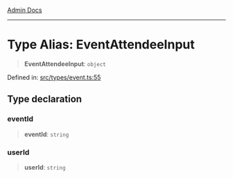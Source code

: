 [Admin Docs](/)

***

# Type Alias: EventAttendeeInput

> **EventAttendeeInput**: `object`

Defined in: [src/types/event.ts:55](https://github.com/PalisadoesFoundation/talawa-admin/blob/main/src/types/event.ts#L55)

## Type declaration

### eventId

> **eventId**: `string`

### userId

> **userId**: `string`
